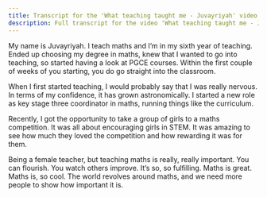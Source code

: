 ```yaml
---
title: Transcript for the 'What teaching taught me - Juvayriyah' video
description: Full transcript for the video 'What teaching taught me - Juvayriyah'
---
```


My name is Juvayriyah. I teach maths and I’m in my sixth year of teaching. Ended up choosing my degree in maths, knew that I wanted to go into teaching, so started having a look at PGCE courses. Within the first couple of weeks of you starting, you do go straight into the classroom.

When I first started teaching, I would probably say that I was really nervous. In terms of my confidence, it has grown astronomically. I started a new role as key stage three coordinator in maths, running things like the curriculum.

Recently, I got the opportunity to take a group of girls to a maths competition. It was all about encouraging girls in STEM. It was amazing to see how much they loved the competition and how rewarding it was for them.

Being a female teacher, but teaching maths is really, really important. You can flourish. You watch others improve. It’s so, so fulfilling. Maths is great. Maths is, so cool. The world revolves around maths, and we need more people to show how important it is. 
